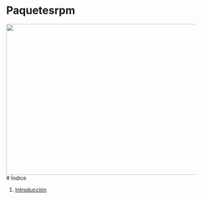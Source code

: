 # Paquetesrpm
<img src="https://www.maquinasvirtuales.eu/ipsoapoo/2014/04/xrpm-package-management-300x257.jpg.pagespeed.ic.DWapK1RIZy.webp" width="600" height="400" />
# Índice

1. [Introducción](Introdución.md)
